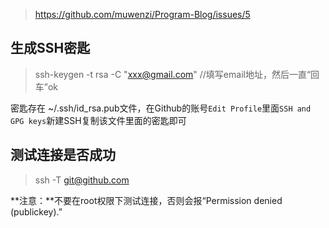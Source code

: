 > https://github.com/muwenzi/Program-Blog/issues/5

## 生成SSH密匙

> ssh-keygen -t rsa -C "xxx@gmail.com"  //填写email地址，然后一直“回车”ok

密匙存在 ~/.ssh/id_rsa.pub文件，在Github的账号`Edit Profile`里面`SSH and GPG keys`新建SSH复制该文件里面的密匙即可
## 测试连接是否成功

> ssh -T git@github.com

**注意：**不要在root权限下测试连接，否则会报“Permission denied (publickey).”
